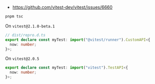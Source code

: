 - https://github.com/vitest-dev/vitest/issues/6660

```sh
pnpm tsc
```

On `vitest@2.1.0-beta.1`

```ts
// dist/repro.d.ts
export declare const myTest: import("@vitest/runner").CustomAPI<{
  now: number;
}>;
```

On `vitest@2.0.5`

```ts
export declare const myTest: import("vitest").TestAPI<{
  now: number;
}>;
```
